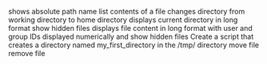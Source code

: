 shows absolute path name
list contents of a file
changes directory from working directory to home directory
displays current directory in long format
show hidden files
displays file content in long format with user and group IDs displayed numerically and show hidden files
Create a script that creates a directory named my_first_directory in the /tmp/ directory
move file
remove file
